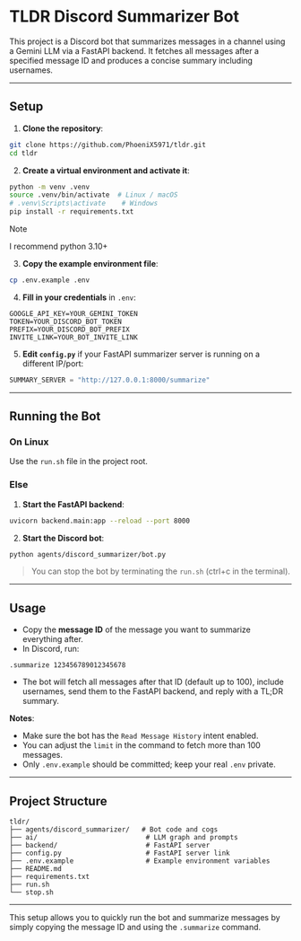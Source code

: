 # TLDR Discord Summarizer Bot

This project is a Discord bot that summarizes messages in a channel using a Gemini LLM via a FastAPI backend. It fetches all messages after a specified message ID and produces a concise summary including usernames.

---

## Setup

1. **Clone the repository**:

```bash
git clone https://github.com/PhoeniX5971/tldr.git
cd tldr
```

2. **Create a virtual environment and activate it**:

```bash
python -m venv .venv
source .venv/bin/activate  # Linux / macOS
# .venv\Scripts\activate    # Windows
pip install -r requirements.txt
```

> [!Note]
> I recommend python 3.10+

3. **Copy the example environment file**:

```bash
cp .env.example .env
```

4. **Fill in your credentials** in `.env`:

```
GOOGLE_API_KEY=YOUR_GEMINI_TOKEN
TOKEN=YOUR_DISCORD_BOT_TOKEN
PREFIX=YOUR_DISCORD_BOT_PREFIX
INVITE_LINK=YOUR_BOT_INVITE_LINK
```

5. **Edit `config.py`** if your FastAPI summarizer server is running on a different IP/port:

```python
SUMMARY_SERVER = "http://127.0.0.1:8000/summarize"
```

---

## Running the Bot

### On Linux

Use the `run.sh` file in the project root.

### Else

1. **Start the FastAPI backend**:

```bash
uvicorn backend.main:app --reload --port 8000
```

2. **Start the Discord bot**:

```bash
python agents/discord_summarizer/bot.py
```

> You can stop the bot by terminating the `run.sh` (ctrl+c in the terminal).

---

## Usage

- Copy the **message ID** of the message you want to summarize everything after.
- In Discord, run:

```
.summarize 123456789012345678
```

- The bot will fetch all messages after that ID (default up to 100), include usernames, send them to the FastAPI backend, and reply with a TL;DR summary.

**Notes**:

- Make sure the bot has the `Read Message History` intent enabled.
- You can adjust the `limit` in the command to fetch more than 100 messages.
- Only `.env.example` should be committed; keep your real `.env` private.

---

## Project Structure

```
tldr/
├── agents/discord_summarizer/   # Bot code and cogs
├── ai/                           # LLM graph and prompts
├── backend/                      # FastAPI server
├── config.py                     # FastAPI server link
├── .env.example                  # Example environment variables
├── README.md
├── requirements.txt
├── run.sh
└── stop.sh
```

---

This setup allows you to quickly run the bot and summarize messages by simply copying the message ID and using the `.summarize` command.
